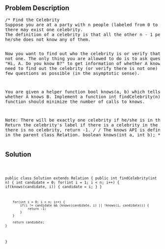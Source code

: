 <!--
<style>
  body { font-family: Arial, sans-serif; }
  .container {{ max-width: 100%; margin: 0 auto; padding: 10px; }}
  .comment-block { max-width: 30%; background-color: #f9f9f9; padding: 10px; border-left: 5px solid #ccc; overflow-wrap: break-word; white-space: pre-wrap; }
  .code-block { background-color: #f4f4f4; padding: 10px; border: 1px solid #ddd; overflow-wrap: break-word; white-space: pre-wrap; }
</style>
-->

<div class='container'>
<h2>Problem Description</h2>
<div class='comment-block'>
<pre>
/* Find the Celebrity
Suppose you are at a party with n people (labeled from 0 to n - 1) and among them, 
there may exist one celebrity. 
The definition of a celebrity is that all the other n - 1 people know him/her but 
he/she does not know any of them.

Now you want to find out who the celebrity is or verify that there is not one. 
The only thing you are allowed to do is to ask questions like: "Hi, A. Do you know B?" 
to get information of whether A knows B. You need to find out the celebrity (or verify 
there is not one) by asking as few questions as possible (in the asymptotic sense).

You are given a helper function bool knows(a, b) which tells you whether A knows B. 
Implement a function int findCelebrity(n), your function should minimize the number 
of calls to knows.

Note: There will be exactly one celebrity if he/she is in the party. Return the 
celebrity's label if there is a celebrity in the party. If there is no celebrity, 
return -1.
*/
/* The knows API is defined in the parent class Relation.
      boolean knows(int a, int b); */
</pre>
</div>

<h2>Solution</h2>
<div class='code-block'>
<pre><code class='language-java'>


public class Solution extends Relation {
    public int findCelebrity(int n) {
        int candidate = 0;
        for(int i = 1; i < n; i++) {
            if(knows(candidate, i)) {
                candidate = i;
            }
        }
        
        for(int i = 0; i < n; i++) {
            if(i != candidate && (knows(candidate, i) || !knows(i, candidate))) {
                return -1;
            }
        }
        
        return candidate;
    }
}</code></pre>
</div>
</div>
